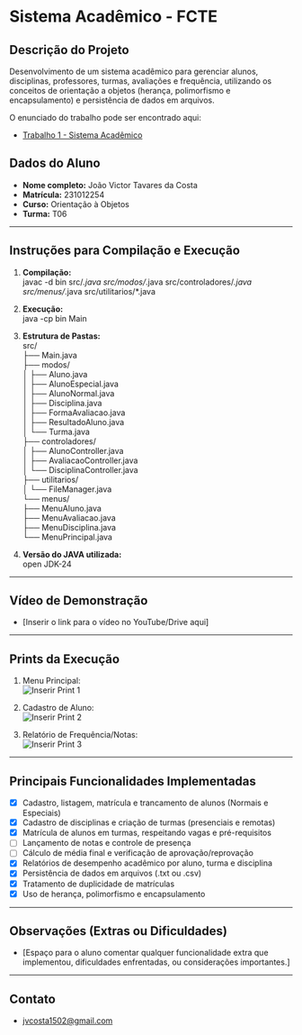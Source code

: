 # Sistema Acadêmico - FCTE

## Descrição do Projeto

Desenvolvimento de um sistema acadêmico para gerenciar alunos, disciplinas, professores, turmas, avaliações e frequência, utilizando os conceitos de orientação a objetos (herança, polimorfismo e encapsulamento) e persistência de dados em arquivos.

O enunciado do trabalho pode ser encontrado aqui:
- [Trabalho 1 - Sistema Acadêmico](https://github.com/lboaventura25/OO-T06_2025.1_UnB_FCTE/blob/main/trabalhos/ep1/README.md)

## Dados do Aluno

- **Nome completo:** João Victor Tavares da Costa
- **Matrícula:** 231012254
- **Curso:** Orientação à Objetos
- **Turma:** T06

---

## Instruções para Compilação e Execução

1. **Compilação:**  
   javac -d bin src/*.java src/modos/*.java src/controladores/*.java src/menus/*.java src/utilitarios/*.java

2. **Execução:**  
   java -cp bin Main

3. **Estrutura de Pastas:**  
   src/  
   ├── Main.java  
   ├── modos/  
│   ├── Aluno.java   
│   ├── AlunoEspecial.java   
│   ├── AlunoNormal.java   
│   ├── Disciplina.java   
│   ├── FormaAvaliacao.java   
│   ├── ResultadoAluno.java   
│   └── Turma.java   
├── controladores/   
│   ├── AlunoController.java   
│   ├── AvaliacaoController.java   
│   └── DisciplinaController.java   
├── utilitarios/   
│   └── FileManager.java   
└── menus/   
├── MenuAluno.java   
├── MenuAvaliacao.java   
├── MenuDisciplina.java   
└── MenuPrincipal.java

3. **Versão do JAVA utilizada:**  
   open JDK-24

---

## Vídeo de Demonstração

- [Inserir o link para o vídeo no YouTube/Drive aqui]

---

## Prints da Execução

1. Menu Principal:  
   ![Inserir Print 1](caminho/do/print1.png)

2. Cadastro de Aluno:  
   ![Inserir Print 2](caminho/do/print2.png)

3. Relatório de Frequência/Notas:  
   ![Inserir Print 3](caminho/do/print3.png)

---

## Principais Funcionalidades Implementadas

- [x] Cadastro, listagem, matrícula e trancamento de alunos (Normais e Especiais)
- [x] Cadastro de disciplinas e criação de turmas (presenciais e remotas)
- [x] Matrícula de alunos em turmas, respeitando vagas e pré-requisitos
- [ ] Lançamento de notas e controle de presença
- [ ] Cálculo de média final e verificação de aprovação/reprovação
- [x] Relatórios de desempenho acadêmico por aluno, turma e disciplina
- [x] Persistência de dados em arquivos (.txt ou .csv)
- [x] Tratamento de duplicidade de matrículas
- [x] Uso de herança, polimorfismo e encapsulamento

---

## Observações (Extras ou Dificuldades)

- [Espaço para o aluno comentar qualquer funcionalidade extra que implementou, dificuldades enfrentadas, ou considerações importantes.]

---

## Contato

- jvcosta1502@gmail.com
